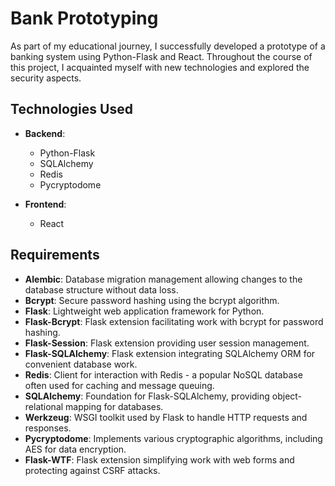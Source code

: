 # Bank Prototyping

As part of my educational journey, I successfully developed a prototype of a banking system using Python-Flask and React. Throughout the course of this project, I acquainted myself with new technologies and explored the security aspects.

## Technologies Used

- **Backend**:
  - Python-Flask
  - SQLAlchemy
  - Redis
  - Pycryptodome

- **Frontend**:
  - React
  
## Requirements

- **Alembic**: Database migration management allowing changes to the database structure without data loss.
- **Bcrypt**: Secure password hashing using the bcrypt algorithm.
- **Flask**: Lightweight web application framework for Python.
- **Flask-Bcrypt**: Flask extension facilitating work with bcrypt for password hashing.
- **Flask-Session**: Flask extension providing user session management.
- **Flask-SQLAlchemy**: Flask extension integrating SQLAlchemy ORM for convenient database work.
- **Redis**: Client for interaction with Redis - a popular NoSQL database often used for caching and message queuing.
- **SQLAlchemy**: Foundation for Flask-SQLAlchemy, providing object-relational mapping for databases.
- **Werkzeug**: WSGI toolkit used by Flask to handle HTTP requests and responses.
- **Pycryptodome**: Implements various cryptographic algorithms, including AES for data encryption.
- **Flask-WTF**: Flask extension simplifying work with web forms and protecting against CSRF attacks.
